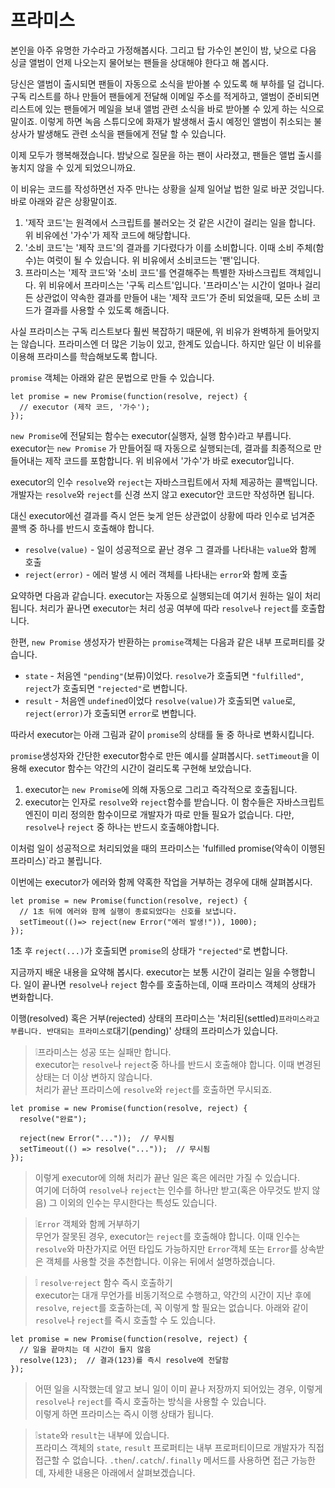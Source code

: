 # 프라미스

본인을 아주 유명한 가수라고 가정해봅시다. 그리고 탑 가수인 본인이 밤, 낮으로 다음 싱글 앨범이 언제 나오는지 물어보는 팬들을 상대해야 한다고 해 봅시다.   
   
당신은 앨범이 출시되면 팬들이 자동으로 소식을 받아볼 수 있도록 해 부하를 덜 겁니다. 구독 리스트를 하나 만들어 팬들에게 전달해 이메일 주소를 적게하고, 앨범이 준비되면 리스트에 있는 팬들에거 메일을 보내 앨범 관련 소식을 바로 받아볼 수 있게 하는 식으로 말이죠. 이렇게 하면 녹음 스튜디오에 화재가 발생해서 출시 예정인 앨범이 취소되는 불상사가 발생해도 관련 소식을 팬들에게 전달 할 수 있습니다.   
   
이제 모두가 행복해졌습니다. 밤낮으로 질문을 하는 팬이 사라졌고, 팬들은 앨법 출시를 놓치지 않을 수 있게 되었으니까요.   
   
이 비유는 코드를 작성하면선 자주 만나는 상황을 실제 일어날 법한 일로 바꾼 것입니다. 바로 아래와 같은 상황말이죠.   
   
1. '제작 코드'는 원격에서 스크립트를 불러오는 것 같은 시간이 걸리는 일을 합니다. 위 비유에선 '가수'가 제작 코드에 해당합니다.
2. '소비 코드'는 '제작 코드'의 결과를 기다렸다가 이를 소비합니다. 이때 소비 주체(함수)는 여럿이 될 수 있습니다. 위 비유에서 소비코드는 '팬'입니다.
3. 프라미스는 '제작 코드'와 '소비 코드'를 연결해주는 특별한 자바스크립트 객체입니다. 위 비유에서 프라미스는 '구독 리스트'입니다. '프라미스'는 시간이 얼마나 걸리든 상관없이 약속한 결과를 만들어 내는 '제작 코드'가 준비 되었을때, 모든 소비 코드가 결과를 사용할 수 있도록 해줍니다.
   
사실 프라미스는 구독 리스트보다 훨씬 복잡하기 때문에, 위 비유가 완벽하게 들어맞지는 않습니다. 프라미스엔 더 많은 기능이 있고, 한계도 있습니다. 하지만 일단 이 비유를 이용해 프라미스를 학습해보도록 합니다.   
   
`promise` 객체는 아래와 같은 문법으로 만들 수 있습니다.

```
let promise = new Promise(function(resolve, reject) {
  // executor (제작 코드, '가수');
});
```

`new Promise`에 전달되는 함수는 executor(실행자, 실행 함수)라고 부릅니다. executor는 `new Promise` 가 만들어질 때 자동으로 실행되는데, 결과를 최종적으로 만들어내는 제작 코드를 포함합니다. 위 비유에서 '가수'가 바로 executor입니다.   

executor의 인수 `resolve`와 `reject`는 자바스크립트에서 자체 제공하는 콜백입니다. 개발자는 `resolve`와 `reject`를 신경 쓰지 않고 executor안 코드만 작성하면 됩니다.   
   
대신 executor에선 결과를 즉시 얻든 늦게 얻든 상관없이 상황에 따라 인수로 넘겨준 콜백 중 하나를 반드시 호출해야 합니다.   

- `resolve(value)` - 일이 성공적으로 끝난 경우 그 결과를 나타내는 `value`와 함께 호출
- `reject(error)` - 에러 발생 시 에러 객체를 나타내는 `error`와 함께 호출

요약하면 다음과 같습니다. executor는 자동으로 실행되는데 여기서 원하는 일이 처리됩니다. 처리가 끝나면 executor는 처리 성공 여부에 따라 `resolve`나 `reject`를 호출합니다.   
   
한편, `new Promise` 생성자가 반환하는 `promise`객체는 다음과 같은 내부 프로퍼티를 갖습니다.   
   
- `state` - 처음엔 `"pending"`(보류)이었다. `resolve`가 호출되면 `"fulfilled"`, `reject`가 호출되면 `"rejected"`로 변합니다.
- `result` - 처음엔 `undefined`이었다 `resolve(value)`가 호출되면 `value`로, `reject(error)`가 호출되면 `error`로 변합니다.

따라서 executor는 아래 그림과 같이 `promise`의 상태를 둘 중 하나로 변화시킵니다.   
   
`promise`생성자와 간단한 executor함수로 만든 예시를 살펴봅시다. `setTimeout`을 이용해 executor 함수는 약간의 시간이 걸리도록 구현해 보았습니다.   
   
1. executor는 `new Promise`에 의해 자동으로 그리고 즉각적으로 호출됩니다.
2. executor는 인자로 `resolve`와 `reject`함수를 받습니다. 이 함수들은 자바스크립트 엔진이 미리 정의한 함수이므로 개발자가 따로 만들 필요가 없습니다. 다만, `resolve`나 `reject` 중 하나는 반드시 호출해야합니다.

이처럼 일이 성공적으로 처리되었을 때의 프라미스는 'fulfilled promise(약속이 이행된 프라미스)`라고 불립니다.   
   
이번에는 executor가 에러와 함께 약혹한 작업을 거부하는 경우에 대해 살펴봅시다.   
   
```
let promise = new Promise(function(resolve, reject) {
  // 1초 뒤에 에러와 함께 실행이 종료되었다는 신호를 보냅니다.
  setTimeout(()=> reject(new Error("에러 발생!")), 1000);
});
```

1초 후 `reject(...)`가 호출되면 `promise`의 상태가 `"rejected"`로 변합니다.   
   
지금까지 배운 내용을 요약해 봅시다. executor는 보통 시간이 걸리는 일을 수행합니다. 일이 끝나면 `resolve`나 `reject` 함수를 호출하는데, 이때 프라미스 객체의 상태가 변화합니다.   
   
이행(resolved) 혹은 거부(rejected) 상태의 프라미스는 '처리된(settled)` 프라미스라고 부릅니다. 반대되는 프라미스로 `대기(pending)' 상태의 프라미스가 있습니다.   
   
> ❕프라미스는 성공 또는 실패만 합니다.   
executor는 `resolve`나 `reject`중 하나를 반드시 호출해야 합니다. 이때 변경된 상태는 더 이상 변하지 않습니다.   
처리가 끝난 프라미스에 `resolve`와 `reject`를 호출하면 무시되죠.   
```
let promise = new Promise(function(resolve, reject) {
  resolve("완료");

  reject(new Error("..."));  // 무시됨
  setTimeout(() => resolve("..."));  // 무시됨
});
```
> 이렇게 executor에 의해 처리가 끝난 일은 혹은 에러만 가질 수 있습니다.   
여기에 더하여 `resolve`나 `reject`는 인수를 하나만 받고(혹은 아무것도 받지 않음) 그 이외의 인수는 무시한다는 특성도 있습니다.   
   
> ❕`Error` 객체와 함께 거부하기   
무언가 잘못된 경우, executor는 `reject`를 호출해야 합니다. 이때 인수는 `resolve`와 마찬가지로 어떤 타입도 가능하지만 `Error`객체 또는 `Error`를 상속받은 객체를 사용할 것을 추천합니다. 이유는 뒤에서 설명하겠습니다.   
   
> ❕ `resolve`·`reject` 함수 즉시 호출하기   
executor는 대개 무언가를 비동기적으로 수행하고, 약간의 시간이 지난 후에 `resolve`, `reject`를 호출하는데, 꼭 이렇게 할 필요는 없습니다. 아래와 같이 `resolve`나 `reject`를 즉시 호출할 수 도 있습니다.   
```
let promise = new Promise(function(resolve, reject) {
  // 일을 끝마치는 데 시간이 들지 않음
  resolve(123);  // 결과(123)를 즉시 resolve에 전달함
});
```
> 어떤 일을 시작했는데 알고 보니 일이 이미 끝나 저장까지 되어있는 경우, 이렇게 `resolve`나 `reject`를 즉시 호출하는 방식을 사용할 수 있습니다.   
이렇게 하면 프라미스는 즉시 이행 상태가 됩니다.   
   
> ❕`state`와 `result`는 내부에 있습니다.   
프라미스 객체의 `state`, `result` 프로퍼티는 내부 프로퍼티이므로 개발자가 직접 접근할 수 없습니다. `.then`/`.catch`/`.finally` 메서드를 사용하면 접근 가능한데, 자세한 내용은 아래에서 살펴보겠습니다.
